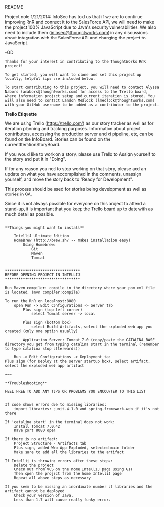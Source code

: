 README

Project note 1/21/2014:  InfoSec has told us that if we are to continue improving RnR and connect it to the SalesForce API,
we will need to make the project 100% JavaScript due to Java's security vulnerabilities.  We also need to include them
(infosec@thoughtworks.com) in any discussions about integration with the SalesForce API and changing the project
to JavaScript.

-GD

~~~~~~~~~
Thanks for your interest in contributing to the ThoughtWorks RnR project!

To get started, you will want to clone and set this project up locally, helpful tips are included below.

To start contributing to this project, you will need to contact Alyssa Nabors (anabors@thoughtworks.com) for access to the Trello board,
where information project setup and current iteration is stored. You will also need to contact Landon Medlock (lmedlock@thoughtworks.com)
with your GitHub username to be added as a contributor to the project.
~~~~~~~~~

**Trello Etiquette**

We are using Trello (https://trello.com/) as our story tracker as well as for iteration planning and tracking purposes. Information about project contributors,
accessing the production server and ci pipeline, etc, can be found on the InfoBoard. Stories can be found on the currentIterationStoryBoard.

If you would like to work on a story, please use Trello to Assign yourself to the story and put it in "Doing".

If for any reason you ned to stop working on that story, please add an update on what you have accomplished in the comments, unassign yourself,
and move the story back to "Ready for Development".

This process should be used for stories being development as well as stories in QA.

Since it is not always possible for everyone on this project to attend a stand-up, it is important that you keep the Trello board up to date with
as much detail as possible.

~~~~~~~~~~~~~

**Things you might want to install**

    IntelliJ Ultimate Edition
    HomeBrew (http://brew.sh/ -- makes installation easy)
        Using Homebrew:
            Git
            Maven
            Tomcat


**********************************
BEFORE OPENING PROJECT IN INTELLIJ
**********************************

Run Maven compiler: compile in the directory where your pom xml file is located. (mvn compiler:compile)

To run the RnR on localhost:8080
	open Run -> Edit Configurations -> Server tab
		Plus sign (top left corner)
			select Tomcat server -> local

		Plus sign (bottom box)
			select Build Artifacts, select the exploded web app you created (only one option usually)

		Application Server: Tomcat 7.0 (copy/paste the CATALINA_BASE directory you get from typing catalina start in the terminal (remember to type catalina stop afterwards))

	Run -> Edit Configurations -> Deployment tab
Plus sign (for Deploy at the server startup box), select artifact, select the exploded web app artifact

~~~

**Troubleshooting**

FEEL FREE TO ADD ANY TIPS OR PROBLEMS YOU ENCOUNTER TO THIS LIST


If code shows errors due to missing libraries:
	import libraries: junit-4.1.0 and spring-framework-web if it's not there

If 'catalina start' in the terminal does not work:
	Install Tomcat 7.0.42
	have port 8080 open

If there is no artifact:
	Project Structure - Artifacts tab
	Plus sign, added Web App Exploded, selected main folder
	Make sure to add all the libraries to the artifact

If Intellij is throwing errors after these steps:
    Delete the project
    Check out from VCS on the home IntelliJ page using GIT
    Then open the project from the home IntelliJ page
    Repeat all above steps as necessary

If you seem to be missing an inordinate number of libraries and the artifact cannot be deployed
    Check your version of Java.
    Less than 1.7 will cause really funky errors
    

